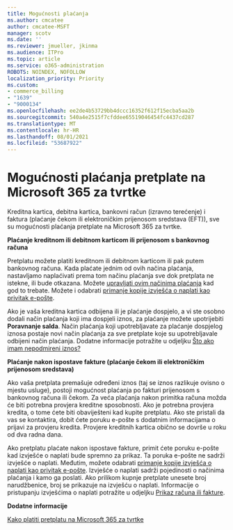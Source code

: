 ```yaml
---
title: Mogućnosti plaćanja
ms.author: cmcatee
author: cmcatee-MSFT
manager: scotv
ms.date: ''
ms.reviewer: jmueller, jkinma
ms.audience: ITPro
ms.topic: article
ms.service: o365-administration
ROBOTS: NOINDEX, NOFOLLOW
localization_priority: Priority
ms.custom:
- commerce_billing
- "1639"
- "9000134"
ms.openlocfilehash: ee2de4b53729bb4dccc16352f612f15ecba5aa2b
ms.sourcegitcommit: 540a4e2515f7cfddee65519046454fc4437cd287
ms.translationtype: MT
ms.contentlocale: hr-HR
ms.lasthandoff: 08/01/2021
ms.locfileid: "53687922"
---
```

# <a name="payment-options-for-microsoft-365-for-business-subscriptions"></a>Mogućnosti plaćanja pretplate na Microsoft 365 za tvrtke
  
Kreditna kartica, debitna kartica, bankovni račun (izravno terećenje) i faktura (plaćanje čekom ili elektroničkim prijenosom sredstava (EFT)), sve su mogućnosti plaćanja pretplate na Microsoft 365 za tvrtke.
  
**Plaćanje kreditnom ili debitnom karticom ili prijenosom s bankovnog računa**
  
Pretplatu možete platiti kreditnom ili debitnom karticom ili pak putem bankovnog računa. Kada plaćate jednim od ovih načina plaćanja, nastavljamo naplaćivati prema tom načinu plaćanja sve dok pretplata ne istekne, ili bude otkazana. Možete [upravljati ovim načinima plaćanja](/microsoft-365/commerce/billing-and-payments/manage-payment-methods) kad god to trebate. Možete i odabrati [primanje kopije izvješća o naplati kao privitak e-pošte](/microsoft-365/commerce/billing-and-payments/view-your-bill-or-invoice#receive-a-copy-of-your-billing-statement-in-email).

Ako je vaša kreditna kartica odbijena ili je plaćanje dospjelo, a vi ste osobno dodali način plaćanja koji ima dospjeli iznos, za plaćanje možete upotrijebiti **Poravnanje salda**. Način plaćanja koji upotrebljavate za plaćanje dospjelog iznosa postaje novi način plaćanja za sve pretplate koje su upotrebljavale odbijeni način plaćanja. Dodatne informacije potražite u odjeljku [Što ako imam nepodmireni iznos?](/microsoft-365/commerce/billing-and-payments/pay-for-your-subscription#what-if-i-have-an-outstanding-balance)

**Plaćanje nakon ispostave fakture (plaćanje čekom ili elektroničkim prijenosom sredstava)**
  
Ako vaša pretplata premašuje određeni iznos (taj se iznos razlikuje ovisno o mjestu usluge), postoji mogućnost plaćanja po fakturi prijenosom s bankovnog računa ili čekom. Za veća plaćanja nakon primitka računa možda će biti potrebna provjera kreditne sposobnosti. Ako je potrebna provjera kredita, o tome ćete biti obaviješteni kad kupite pretplatu. Ako ste pristali da vas se kontaktira, dobit ćete poruku e-pošte s dodatnim informacijama o prijavi za provjeru kredita. Provjere kreditnih kartica obično se dovrše u roku od dva radna dana.

Ako pretplatu plaćate nakon ispostave fakture, primit ćete poruku e-pošte kad izvješće o naplati bude spremno za prikaz. Ta poruka e-pošte ne sadrži izvješće o naplati. Međutim, možete odabrati [primanje kopije izvješća o naplati kao privitak e-pošte](/microsoft-365/commerce/billing-and-payments/view-your-bill-or-invoice#receive-a-copy-of-your-billing-statement-in-email). Izvješće o naplati sadrži pojedinosti o načinima plaćanja i kamo ga poslati. Ako prilikom kupnje pretplate unesete broj narudžbenice, broj se prikazuje na izvješću o naplati. Informacije o pristupanju izvješćima o naplati potražite u odjeljku [Prikaz računa ili fakture](/microsoft-365/commerce/billing-and-payments/view-your-bill-or-invoice).
  
**Dodatne informacije**
  
[Kako platiti pretplatu na Microsoft 365 za tvrtke](/microsoft-365/commerce/billing-and-payments/pay-for-your-subscription)